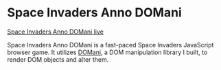 # Space Invaders Anno DOMani

[Space Invaders Anno DOMani live][gh-pages]

[gh-pages]: https://kchen21.github.io/SpaceInvadersAnnoDOMani/

Space Invaders Anno DOMani is a fast-paced Space Invaders JavaScript browser game. It utilizes [DOMani](https://github.com/kchen21/DOMani), a DOM manipulation library I built, to render DOM objects and alter them.

